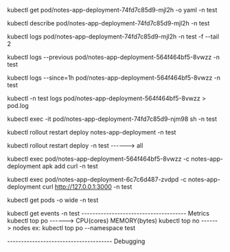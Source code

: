 kubectl get pod/notes-app-deployment-74fd7c85d9-mjl2h -o yaml -n test

kubectl describe pod/notes-app-deployment-74fd7c85d9-mjl2h  -n test

kubectl logs pod/notes-app-deployment-74fd7c85d9-mjl2h  -n test -f --tail 2


kubectl logs --previous pod/notes-app-deployment-564f464bf5-8vwzz -n test

kubectl logs --since=1h pod/notes-app-deployment-564f464bf5-8vwzz -n test

kubectl -n test logs pod/notes-app-deployment-564f464bf5-8vwzz   > pod.log 

kubectl exec -it pod/notes-app-deployment-74fd7c85d9-njm98 sh -n test

kubectl rollout restart deploy notes-app-deployment -n test

kubectl rollout restart deploy  -n test ------> all



kubectl exec pod/notes-app-deployment-564f464bf5-8vwzz -c notes-app-deployment apk add curl -n test

kubectl exec pod/notes-app-deployment-6c7c6d487-zvdpd -c notes-app-deployment curl http://127.0.0.1:3000 -n test

kubectl get pods -o wide -n test

kubectl get events -n test
-------------------------------------- Metrics
kubectl top po ------>  CPU(cores)   MEMORY(bytes) 
kubectl top no ------> nodes   ex: kubectl top po --namespace test

-------------------------------------- Debugging